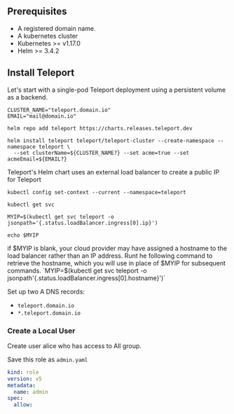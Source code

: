 ## Prerequisites
- A registered domain name.
- A kubernetes cluster
- Kubernetes >= v1.17.0
- Helm >= 3.4.2


## Install Teleport
Let's start with a single-pod Teleport deployment using a persistent volume as a backend.

```
CLUSTER_NAME="teleport.domain.io"
EMAIL="mail@domain.io"

helm repo add teleport https://charts.releases.teleport.dev

helm install teleport teleport/teleport-cluster --create-namespace --namespace teleport \
  --set clusterName=${CLUSTER_NAME?} --set acme=true --set acmeEmail=${EMAIL?}

```


Teleport's Helm chart uses an external load balancer to create a public IP for Teleport

```
kubectl config set-context --current --namespace=teleport

kubectl get svc

MYIP=$(kubectl get svc teleport -o jsonpath='{.status.loadBalancer.ingress[0].ip}')

echo $MYIP
```

if $MYIP is blank, your cloud provider may have assigned a hostname to the load balancer rather than an IP address. Runt he following command to retrieve the hostname, which you will use in place of $MYIP for subsequent commands.
`MYIP=$(kubectl get svc teleport -o jsonpath'{.status.loadBalancer.ingress[0].hostname}')`

Set up two A DNS records:
- `teleport.domain.io`
- `*.teleport.domain.io`

### Create a Local User

Create user alice who has access to All group.

Save this role as `admin.yaml`

```yaml
kind: role
version: v5
metadata:
  name: admin
spec:
  allow:

```
